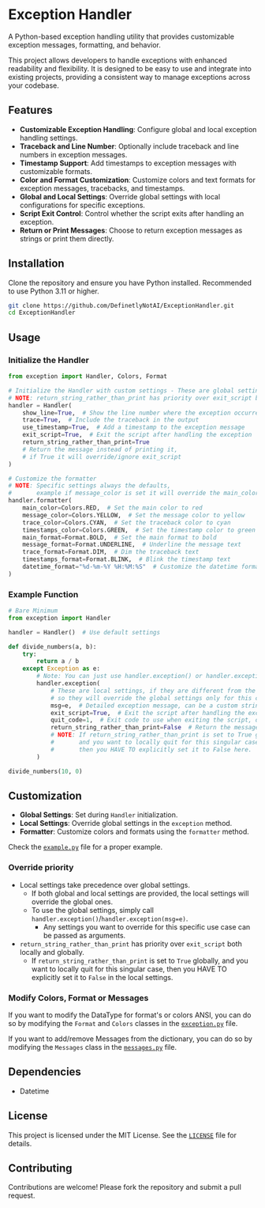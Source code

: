 # Exception Handler

A Python-based exception handling utility that provides customizable exception messages,
formatting, and behavior. 

This project allows developers to handle exceptions with enhanced readability and flexibility.
It is designed to be easy to use and integrate into existing projects, 
providing a consistent way to manage exceptions across your codebase.

## Features

- **Customizable Exception Handling**: Configure global and local exception handling settings.
- **Traceback and Line Number**: Optionally include traceback and line numbers in exception messages.
- **Timestamp Support**: Add timestamps to exception messages with customizable formats.
- **Color and Format Customization**: Customize colors and text formats for exception messages, tracebacks, and timestamps.
- **Global and Local Settings**: Override global settings with local configurations for specific exceptions.
- **Script Exit Control**: Control whether the script exits after handling an exception.
- **Return or Print Messages**: Choose to return exception messages as strings or print them directly.

## Installation

Clone the repository and ensure you have Python installed.
Recommended to use Python 3.11 or higher.

```bash
git clone https://github.com/DefinetlyNotAI/ExceptionHandler.git
cd ExceptionHandler
```

## Usage

### Initialize the Handler

```python
from exception import Handler, Colors, Format

# Initialize the Handler with custom settings - These are global settings
# NOTE: return_string_rather_than_print has priority over exit_script both locally and globally!
handler = Handler(
    show_line=True,  # Show the line number where the exception occurred
    trace=True,  # Include the traceback in the output
    use_timestamp=True,  # Add a timestamp to the exception message
    exit_script=True,  # Exit the script after handling the exception
    return_string_rather_than_print=True
    # Return the message instead of printing it,
    # if True it will override/ignore exit_script
)

# Customize the formatter
# NOTE: Specific settings always the defaults,
#       example if message_color is set it will override the main_color for the message part,
handler.formatter(
    main_color=Colors.RED,  # Set the main color to red
    message_color=Colors.YELLOW,  # Set the message color to yellow
    trace_color=Colors.CYAN,  # Set the traceback color to cyan
    timestamps_color=Colors.GREEN,  # Set the timestamp color to green
    main_format=Format.BOLD,  # Set the main format to bold
    message_format=Format.UNDERLINE,  # Underline the message text
    trace_format=Format.DIM,  # Dim the traceback text
    timestamps_format=Format.BLINK,  # Blink the timestamp text
    datetime_format="%d-%m-%Y %H:%M:%S"  # Customize the datetime format
)
```

### Example Function

```python
# Bare Minimum
from exception import Handler

handler = Handler()  # Use default settings

def divide_numbers(a, b):
    try:
        return a / b
    except Exception as e:
        # Note: You can just use handler.exception() or handler.exception(msg=e) to rely on global settings
        handler.exception(
            # These are local settings, if they are different from the global, they take priority
            # so they will override the global settings only for this case.
            msg=e,  # Detailed exception message, can be a custom string
            exit_script=True,  # Exit the script after handling the exception
            quit_code=1,  # Exit code to use when exiting the script, defaults to 1
            return_string_rather_than_print=False  # Return the message instead of printing it
            # NOTE: If return_string_rather_than_print is set to True globally,
            #       and you want to locally quit for this singular case,
            #       then you HAVE TO explicitly set it to False here.
        )

divide_numbers(10, 0)
```

## Customization

- **Global Settings**: Set during `Handler` initialization.
- **Local Settings**: Override global settings in the `exception` method.
- **Formatter**: Customize colors and formats using the `formatter` method.

Check the [`example.py`](example.py) file for a proper example.

### Override priority

- Local settings take precedence over global settings.
  - If both global and local settings are provided, the local settings will override the global ones.
  - To use the global settings, simply call `handler.exception()`/`handler.exception(msg=e)`.
    - Any settings you want to override for this specific use case can be passed as arguments.
- `return_string_rather_than_print` has priority over `exit_script` both locally and globally.
  - If `return_string_rather_than_print` is set to `True` globally, and you want to locally quit for this singular case, then you HAVE TO explicitly set it to `False` in the local settings.

### Modify Colors, Format or Messages

If you want to modify the DataType for format's or colors ANSI, you can do so by modifying the `Format` and `Colors` classes in the [`exception.py`](exception/colors.py) file.

If you want to add/remove Messages from the dictionary, you can do so by modifying the `Messages` class in the [`messages.py`](exception/messages.py) file.

## Dependencies

- Datetime

## License

This project is licensed under the MIT License. See the [`LICENSE`](LICENSE) file for details.

## Contributing

Contributions are welcome! Please fork the repository and submit a pull request.
